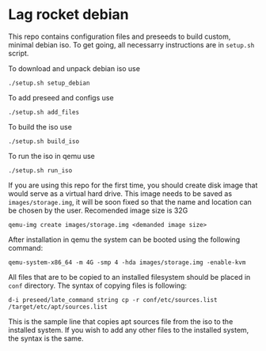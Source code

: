 # Lag rocket debian
This repo contains configuration files and preseeds to build custom, minimal debian iso.
To get going, all necessarry instructions are in `setup.sh` script.

To download and unpack debian iso use
```
./setup.sh setup_debian
```

To add preseed and configs use
```
./setup.sh add_files
```

To build the iso use
```
./setup.sh build_iso
```

To run the iso in qemu use
```
./setup.sh run_iso
```

If you are using this repo for the first time, you should create disk image that would serve as a virtual hard drive. This image needs to be saved as `images/storage.img`, it will be soon fixed so that the name and location can be chosen by the user. Recomended image size is 32G
```
qemu-img create images/storage.img <demanded image size>
```

After installation in qemu the system can be booted using the following command:
```
qemu-system-x86_64 -m 4G -smp 4 -hda images/storage.img -enable-kvm
```

All files that are to be copied to an installed filesystem should be placed in `conf` directory. The syntax of copying files is following:
```
d-i preseed/late_command string cp -r conf/etc/sources.list /target/etc/apt/sources.list
```
This is the sample line that copies apt sources file from the iso to the installed system. If you wish to add any other files to the installed system, the syntax is the same.
